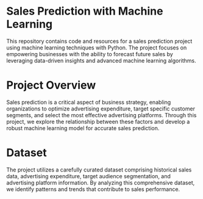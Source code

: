 # Sales Prediction with Machine Learning

This repository contains code and resources for a sales prediction project using machine learning techniques with Python. The project focuses on empowering businesses with the ability to forecast future sales by leveraging data-driven insights and advanced machine learning algorithms.

# Project Overview

Sales prediction is a critical aspect of business strategy, enabling organizations to optimize advertising expenditure, target specific customer segments, and select the most effective advertising platforms. Through this project, we explore the relationship between these factors and develop a robust machine learning model for accurate sales prediction.

# Dataset

The project utilizes a carefully curated dataset comprising historical sales data, advertising expenditure, target audience segmentation, and advertising platform information. By analyzing this comprehensive dataset, we identify patterns and trends that contribute to sales performance.
